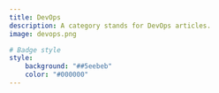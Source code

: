 ```yaml
---
title: DevOps
description: A category stands for DevOps articles.
image: devops.png

# Badge style
style:
    background: "##5eebeb"
    color: "#000000"
---
```

